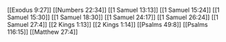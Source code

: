 [[Exodus 9:27]]
[[Numbers 22:34]]
[[1 Samuel 13:13]]
[[1 Samuel 15:24]]
[[1 Samuel 15:30]]
[[1 Samuel 18:30]]
[[1 Samuel 24:17]]
[[1 Samuel 26:24]]
[[1 Samuel 27:4]]
[[2 Kings 1:13]]
[[2 Kings 1:14]]
[[Psalms 49:8]]
[[Psalms 116:15]]
[[Matthew 27:4]]
